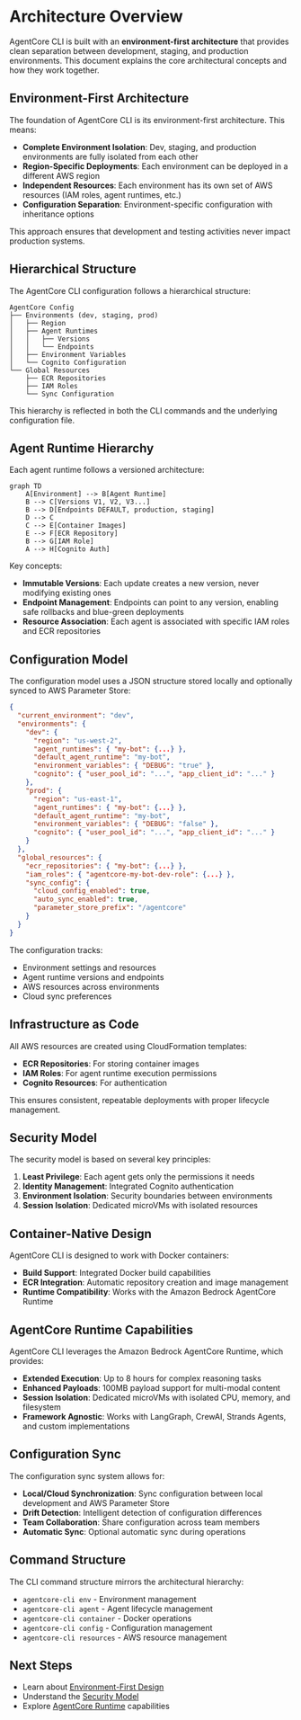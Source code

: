 # Architecture Overview

AgentCore CLI is built with an **environment-first architecture** that provides clean separation between development, staging, and production environments. This document explains the core architectural concepts and how they work together.

## Environment-First Architecture

The foundation of AgentCore CLI is its environment-first architecture. This means:

- **Complete Environment Isolation**: Dev, staging, and production environments are fully isolated from each other
- **Region-Specific Deployments**: Each environment can be deployed in a different AWS region
- **Independent Resources**: Each environment has its own set of AWS resources (IAM roles, agent runtimes, etc.)
- **Configuration Separation**: Environment-specific configuration with inheritance options

This approach ensures that development and testing activities never impact production systems.

## Hierarchical Structure

The AgentCore CLI configuration follows a hierarchical structure:

```
AgentCore Config
├── Environments (dev, staging, prod)
│   ├── Region
│   ├── Agent Runtimes
│   │   ├── Versions
│   │   └── Endpoints
│   ├── Environment Variables
│   └── Cognito Configuration
└── Global Resources
    ├── ECR Repositories
    ├── IAM Roles
    └── Sync Configuration
```

This hierarchy is reflected in both the CLI commands and the underlying configuration file.

## Agent Runtime Hierarchy

Each agent runtime follows a versioned architecture:

```mermaid
graph TD
    A[Environment] --> B[Agent Runtime]
    B --> C[Versions V1, V2, V3...]
    B --> D[Endpoints DEFAULT, production, staging]
    D --> C
    C --> E[Container Images]
    E --> F[ECR Repository]
    B --> G[IAM Role]
    A --> H[Cognito Auth]
```

Key concepts:

- **Immutable Versions**: Each update creates a new version, never modifying existing ones
- **Endpoint Management**: Endpoints can point to any version, enabling safe rollbacks and blue-green deployments
- **Resource Association**: Each agent is associated with specific IAM roles and ECR repositories

## Configuration Model

The configuration model uses a JSON structure stored locally and optionally synced to AWS Parameter Store:

```json
{
  "current_environment": "dev",
  "environments": {
    "dev": {
      "region": "us-west-2",
      "agent_runtimes": { "my-bot": {...} },
      "default_agent_runtime": "my-bot",
      "environment_variables": { "DEBUG": "true" },
      "cognito": { "user_pool_id": "...", "app_client_id": "..." }
    },
    "prod": {
      "region": "us-east-1",
      "agent_runtimes": { "my-bot": {...} },
      "default_agent_runtime": "my-bot",
      "environment_variables": { "DEBUG": "false" },
      "cognito": { "user_pool_id": "...", "app_client_id": "..." }
    }
  },
  "global_resources": {
    "ecr_repositories": { "my-bot": {...} },
    "iam_roles": { "agentcore-my-bot-dev-role": {...} },
    "sync_config": {
      "cloud_config_enabled": true,
      "auto_sync_enabled": true,
      "parameter_store_prefix": "/agentcore"
    }
  }
}
```

The configuration tracks:

- Environment settings and resources
- Agent runtime versions and endpoints
- AWS resources across environments
- Cloud sync preferences

## Infrastructure as Code

All AWS resources are created using CloudFormation templates:

- **ECR Repositories**: For storing container images
- **IAM Roles**: For agent runtime execution permissions
- **Cognito Resources**: For authentication

This ensures consistent, repeatable deployments with proper lifecycle management.

## Security Model

The security model is based on several key principles:

1. **Least Privilege**: Each agent gets only the permissions it needs
2. **Identity Management**: Integrated Cognito authentication
3. **Environment Isolation**: Security boundaries between environments
4. **Session Isolation**: Dedicated microVMs with isolated resources

## Container-Native Design

AgentCore CLI is designed to work with Docker containers:

- **Build Support**: Integrated Docker build capabilities
- **ECR Integration**: Automatic repository creation and image management
- **Runtime Compatibility**: Works with the Amazon Bedrock AgentCore Runtime

## AgentCore Runtime Capabilities

AgentCore CLI leverages the Amazon Bedrock AgentCore Runtime, which provides:

- **Extended Execution**: Up to 8 hours for complex reasoning tasks
- **Enhanced Payloads**: 100MB payload support for multi-modal content
- **Session Isolation**: Dedicated microVMs with isolated CPU, memory, and filesystem
- **Framework Agnostic**: Works with LangGraph, CrewAI, Strands Agents, and custom implementations

## Configuration Sync

The configuration sync system allows for:

- **Local/Cloud Synchronization**: Sync configuration between local development and AWS Parameter Store
- **Drift Detection**: Intelligent detection of configuration differences
- **Team Collaboration**: Share configuration across team members
- **Automatic Sync**: Optional automatic sync during operations

## Command Structure

The CLI command structure mirrors the architectural hierarchy:

- <i data-feather="layers"></i> `agentcore-cli env` - Environment management
- <i data-feather="package"></i> `agentcore-cli agent` - Agent lifecycle management
- <i data-feather="box"></i> `agentcore-cli container` - Docker operations
- <i data-feather="settings"></i> `agentcore-cli config` - Configuration management
- <i data-feather="server"></i> `agentcore-cli resources` - AWS resource management

## Next Steps

- Learn about [Environment-First Design](environment-first.md)
- Understand the [Security Model](security.md)
- Explore [AgentCore Runtime](agentcore-runtime.md) capabilities
